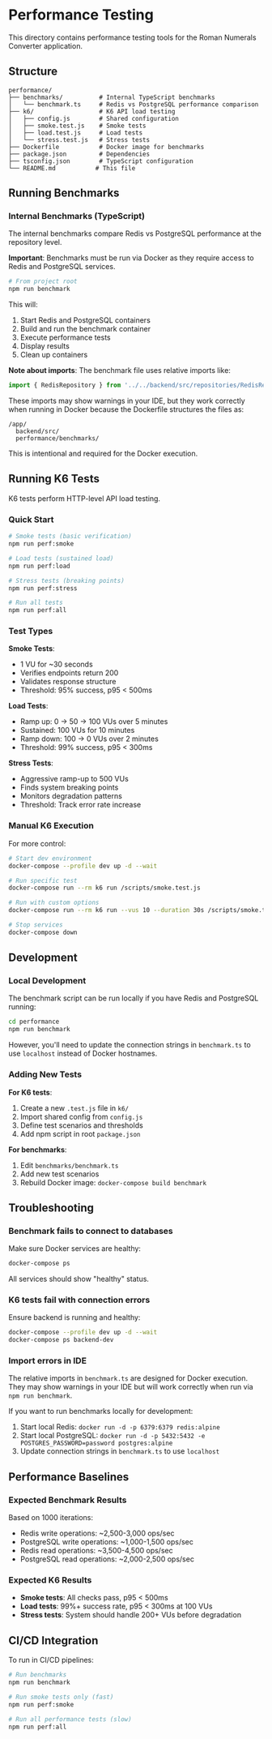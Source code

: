 # Performance Testing

This directory contains performance testing tools for the Roman Numerals Converter application.

## Structure

```
performance/
├── benchmarks/          # Internal TypeScript benchmarks
│   └── benchmark.ts     # Redis vs PostgreSQL performance comparison
├── k6/                  # K6 API load testing
│   ├── config.js        # Shared configuration
│   ├── smoke.test.js    # Smoke tests
│   ├── load.test.js     # Load tests
│   └── stress.test.js   # Stress tests
├── Dockerfile           # Docker image for benchmarks
├── package.json         # Dependencies
├── tsconfig.json        # TypeScript configuration
└── README.md           # This file
```

## Running Benchmarks

### Internal Benchmarks (TypeScript)

The internal benchmarks compare Redis vs PostgreSQL performance at the repository level.

**Important**: Benchmarks must be run via Docker as they require access to Redis and PostgreSQL services.

```bash
# From project root
npm run benchmark
```

This will:
1. Start Redis and PostgreSQL containers
2. Build and run the benchmark container
3. Execute performance tests
4. Display results
5. Clean up containers

**Note about imports**: The benchmark file uses relative imports like:
```typescript
import { RedisRepository } from '../../backend/src/repositories/RedisRepository';
```

These imports may show warnings in your IDE, but they work correctly when running in Docker because the Dockerfile structures the files as:
```
/app/
  backend/src/
  performance/benchmarks/
```

This is intentional and required for the Docker execution.

## Running K6 Tests

K6 tests perform HTTP-level API load testing.

### Quick Start

```bash
# Smoke tests (basic verification)
npm run perf:smoke

# Load tests (sustained load)
npm run perf:load

# Stress tests (breaking points)
npm run perf:stress

# Run all tests
npm run perf:all
```

### Test Types

**Smoke Tests**:
- 1 VU for ~30 seconds
- Verifies endpoints return 200
- Validates response structure
- Threshold: 95% success, p95 < 500ms

**Load Tests**:
- Ramp up: 0 → 50 → 100 VUs over 5 minutes
- Sustained: 100 VUs for 10 minutes
- Ramp down: 100 → 0 VUs over 2 minutes
- Threshold: 99% success, p95 < 300ms

**Stress Tests**:
- Aggressive ramp-up to 500 VUs
- Finds system breaking points
- Monitors degradation patterns
- Threshold: Track error rate increase

### Manual K6 Execution

For more control:

```bash
# Start dev environment
docker-compose --profile dev up -d --wait

# Run specific test
docker-compose run --rm k6 run /scripts/smoke.test.js

# Run with custom options
docker-compose run --rm k6 run --vus 10 --duration 30s /scripts/smoke.test.js

# Stop services
docker-compose down
```

## Development

### Local Development

The benchmark script can be run locally if you have Redis and PostgreSQL running:

```bash
cd performance
npm run benchmark
```

However, you'll need to update the connection strings in `benchmark.ts` to use `localhost` instead of Docker hostnames.

### Adding New Tests

**For K6 tests**:
1. Create a new `.test.js` file in `k6/`
2. Import shared config from `config.js`
3. Define test scenarios and thresholds
4. Add npm script in root `package.json`

**For benchmarks**:
1. Edit `benchmarks/benchmark.ts`
2. Add new test scenarios
3. Rebuild Docker image: `docker-compose build benchmark`

## Troubleshooting

### Benchmark fails to connect to databases

Make sure Docker services are healthy:
```bash
docker-compose ps
```

All services should show "healthy" status.

### K6 tests fail with connection errors

Ensure backend is running and healthy:
```bash
docker-compose --profile dev up -d --wait
docker-compose ps backend-dev
```

### Import errors in IDE

The relative imports in `benchmark.ts` are designed for Docker execution. They may show warnings in your IDE but will work correctly when run via `npm run benchmark`.

If you want to run benchmarks locally for development:
1. Start local Redis: `docker run -d -p 6379:6379 redis:alpine`
2. Start local PostgreSQL: `docker run -d -p 5432:5432 -e POSTGRES_PASSWORD=password postgres:alpine`
3. Update connection strings in `benchmark.ts` to use `localhost`

## Performance Baselines

### Expected Benchmark Results

Based on 1000 iterations:
- Redis write operations: ~2,500-3,000 ops/sec
- PostgreSQL write operations: ~1,000-1,500 ops/sec
- Redis read operations: ~3,500-4,500 ops/sec
- PostgreSQL read operations: ~2,000-2,500 ops/sec

### Expected K6 Results

- **Smoke tests**: All checks pass, p95 < 500ms
- **Load tests**: 99%+ success rate, p95 < 300ms at 100 VUs
- **Stress tests**: System should handle 200+ VUs before degradation

## CI/CD Integration

To run in CI/CD pipelines:

```bash
# Run benchmarks
npm run benchmark

# Run smoke tests only (fast)
npm run perf:smoke

# Run all performance tests (slow)
npm run perf:all
```

